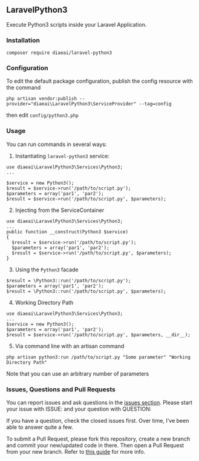 ## LaravelPython3

Execute Python3 scripts inside your Laravel Application.

### Installation

`composer require diaeai/laravel-python3`

### Configuration
To edit the default package configuration, publish the config resource with the command

`php artisan vendor:publish --provider="diaeai\LaravelPython3\ServiceProvider" --tag=config`

then edit `config/python3.php`

### Usage

You can run commands in several ways:

1. Instantiating `laravel-python3` service:
```
use diaeai\LaravelPython3\Services\Python3;
...

$service = new Python3();
$result = $service->run('/path/to/script.py');
$parameters = array('par1', 'par2');
$result = $service->run('/path/to/script.py', $parameters);
```

2. Injecting from the ServiceContainer
```
use diaeai\LaravelPython3\Services\Python3;
...
public function __construct(Python3 $service)
{
  $result = $service->run('/path/to/script.py');
  $parameters = array('par1', 'par2');
  $result = $service->run('/path/to/script.py', $parameters);
}
```

3. Using the `Python3` facade
```
$result = \Python3::run('/path/to/script.py');
$parameters = array('par1', 'par2');
$result = \Python3::run('/path/to/script.py', $parameters);
```

4. Working Directory Path
```
use diaeai\LaravelPython3\Services\Python3;
...
$service = new Python3();
$parameters = array('par1', 'par2');
$result = $service->run('/path/to/script.py', $parameters, __dir__);
```

5. Via command line with an artisan command
```
php artisan python3:run /path/to/script.py "Some parameter" "Working Directory Path"
```
Note that you can use an arbitrary number of parameters

### Issues, Questions and Pull Requests
You can report issues and ask questions in the [issues section](https://github.com/diaeai/laravel-python3/issues). Please start your issue with ISSUE: and your question with QUESTION:

If you have a question, check the closed issues first. Over time, I've been able to answer quite a few.

To submit a Pull Request, please fork this repository, create a new branch and commit your new/updated code in there. Then open a Pull Request from your new branch. Refer to [this guide](https://help.github.com/articles/about-pull-requests/) for more info.
